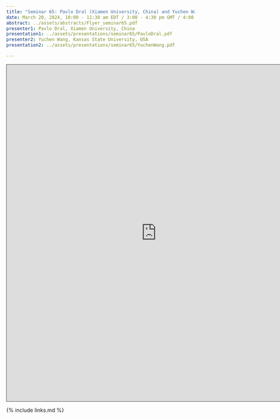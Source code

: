 ```yaml
---
title: "Seminar 65: Pavlo Dral (Xiamen University, China) and Yuchen Wang (Kansas State University, USA)"
date: March 20, 2024, 10:00 - 11:30 am EDT / 3:00 - 4:30 pm GMT / 4:00 - 5:30 CET, Paris / 10:00 pm - 11:30 pm CST Beijing
abstract: ../assets/abstracts/Flyer_seminar65.pdf
presenter1: Pavlo Dral, Xiamen University, China
presentation1: ../assets/presentations/seminar65/PavloDral.pdf
presenter2: Yuchen Wang, Kansas State University, USA
presentation2: ../assets/presentations/seminar65/YuchenWang.pdf

---
```


<iframe src="https://ub.hosted.panopto.com/Panopto/Pages/Embed.aspx?id=ccbca4dd-656d-4c2c-9f61-b1390118db2c
&autoplay=false&offerviewer=true&showtitle=true&showbrand=true&captions=false&interactivity=all" height="900" width="800" 
style="border: 1px solid #464646;" allowfullscreen allow="autoplay" aria-label="Panopto Embedded Video Player"></iframe>


{% include links.md %}

